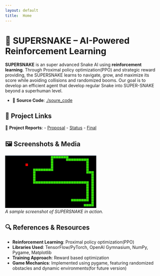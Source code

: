 ```yaml
---
layout: default
title:  Home
---
```

# 🐍 SUPERSNAKE – AI-Powered Reinforcement Learning

**SUPERSNAKE** is an super advanced Snake AI using **reinforcement learning**. Through Proximal policy optimization(PPO) and strategic reward providing, the SUPERSNAKE learns to navigate, grow, and maximize its score while avoiding collisions and randomized booms. Our goal is to develop an efficient agent that develop regular Snake into SUPER-SNAKE beyond a superhuman level.

- 📂 **Source Code**: [./soure_code](./soure_code/)

## 🔗 Project Links

📄 **Project Reports**:
    - [Proposal](proposal.html)
    - [Status](status.html)
    - [Final](final.html)

## 🖼️ Screenshots & Media

![Project Screenshot](screenshots/snake.png)  
_A sample screenshot of SUPERSNAKE in action._

## 🔍 References & Resources

- **Reinforcement Learning**: Proximal policy optimization(PPO)
- **Libraries Used**: TensorFlow/PyTorch, OpenAI Gymnasium, NumPy, Pygame, Matplotlib
- **Training Approach**: Reward based optimization
- **Game Mechanics**: Implemented using pygame, featuring randomized obstacles and dynamic environments(for future version)

